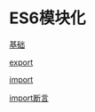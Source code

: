 # ES6模块化

[基础](基础/基础.md "基础")

[export](export/export.md "export")

[import](import/import.md "import")

[import断言](import断言/import断言.md "import断言")
